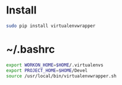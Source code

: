 # Install
```bash
sudo pip install virtualenvwrapper
```

# ~/.bashrc
```bash
export WORKON_HOME=$HOME/.virtualenvs
export PROJECT_HOME=$HOME/Devel
source /usr/local/bin/virtualenvwrapper.sh
```
